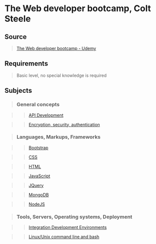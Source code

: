 # The Web developer bootcamp, Colt Steele

## Source

>[The Web developer bootcamp - Udemy](https://www.udemy.com/the-web-developer-bootcamp/)

## Requirements

>Basic level, no special knowledge is required

## Subjects


>### General concepts

>>[API Development](../subjects/api-development.md)

>>[Encryption, security, authentication](../subjects/encryption-security-authentication.md)


>### Languages, Markups, Frameworks

>>[Bootstrap](../subjects/bootstrap.md)

>>[CSS](../subjects/css.md)

>>[HTML](../subjects/html.md)

>>[JavaScript](../subjects/javascript.md)

>>[JQuery](../subjects/jquery.md)

>>[MongoDB](../subjects/mongodb.md)

>>[NodeJS](../subjects/nodejs.md)


>### Tools, Servers, Operating systems, Deployment

>>[Integration Development Environments](../subjects/ide.md)

>>[Linux/Unix command line and bash](../subjects/bash.md)

